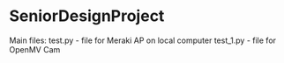 # SeniorDesignProject

Main files: 
test.py - file for Meraki AP on local computer
test_1.py - file for OpenMV Cam
